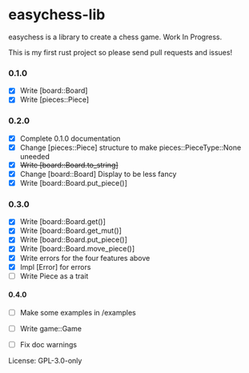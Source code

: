 # easychess-lib

easychess is a library to create a chess game.
Work In Progress.

This is my first rust project so please send pull requests and issues!

### 0.1.0
- [x] Write [board::Board]
- [x] Write [pieces::Piece]
### 0.2.0
- [x] Complete 0.1.0 documentation
- [x] Change [pieces::Piece] structure to make pieces::PieceType::None uneeded
- [x] ~~Write [board::Board.to_string]~~
- [x] Change [board::Board] Display to be less fancy
- [x] Write [board::Board.put_piece()]
### 0.3.0
- [x] Write [board::Board.get()]
- [x] Write [board::Board.get_mut()]
- [x] Write [board::Board.put_piece()]
- [x] Write [board::Board.move_piece()]
- [x] Write errors for the four features above
- [X] Impl [Error] for errors
- [ ] Write Piece as a trait
#### 0.4.0
- [ ] Make some examples in /examples
- [ ] Write game::Game
- [ ] Fix doc warnings


License: GPL-3.0-only
